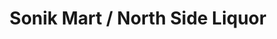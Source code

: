 ---
title: "Sonik Mart / North Side Liquor"
url: /lubbock/sonik-mart-north-side-liquor/
shop: alcohol
---